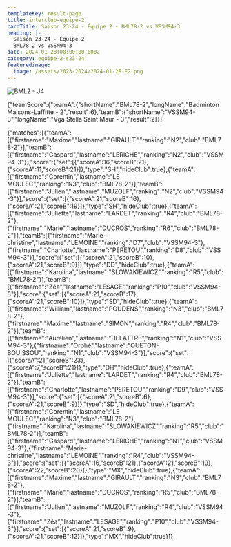 ```yaml
---
templateKey: result-page
title: interclub-equipe-2
cardTitle: Saison 23-24 - Équipe 2 - BML78-2 vs VSSM94-3 
heading: |-
  Saison 23-24 - Équipe 2
  BML78-2 vs VSSM94-3
date: 2024-01-28T08:00:00.000Z
category: equipe-2-s23-24
featuredimage:
  image: /assets/2023-2024/2024-01-28-E2.png
---
```

![](/assets/2023-2024/2024-01-28-E2.png "BML2 - J4")

<teamscoreboard>{"teamScore":{"teamA":{"shortName":"BML78-2","longName":"Badminton Maisons-Laffitte - 2","result":6},"teamB":{"shortName":"VSSM94-3","longName":"Vga Stella Saint Maur - 3","result":2}}}</teamscoreboard>

<scoreboard>{"matches":[{"teamA":[{"firstname":"Maxime","lastname":"GIRAULT","ranking":"N2","club":"BML78-2"}],"teamB":[{"firstname":"Gaspard","lastname":"LERICHE","ranking":"N2","club":"VSSM94-3"}],"score":{"set":[{"scoreA":16,"scoreB":21},{"scoreA":11,"scoreB":21}]},"type":"SH","hideClub":true},{"teamA":[{"firstname":"Corentin","lastname":"LE MOULEC","ranking":"N3","club":"BML78-2"}],"teamB":[{"firstname":"Julien","lastname":"MUZOLF","ranking":"N2","club":"VSSM94-3"}],"score":{"set":[{"scoreA":21,"scoreB":16},{"scoreA":21,"scoreB":19}]},"type":"SH","hideClub":true},{"teamA":[{"firstname":"Juliette","lastname":"LARDET","ranking":"R4","club":"BML78-2"},{"firstname":"Marie","lastname":"DUCROS","ranking":"R6","club":"BML78-2"}],"teamB":[{"firstname":"Marie-christine","lastname":"LEMOINE","ranking":"D7","club":"VSSM94-3"},{"firstname":"Charlotte","lastname":"PERETOU","ranking":"D8","club":"VSSM94-3"}],"score":{"set":[{"scoreA":21,"scoreB":10},{"scoreA":21,"scoreB":9}]},"type":"DD","hideClub":true},{"teamA":[{"firstname":"Karolina","lastname":"SLOWAKIEWICZ","ranking":"R5","club":"BML78-2"}],"teamB":[{"firstname":"Zéa","lastname":"LESAGE","ranking":"P10","club":"VSSM94-3"}],"score":{"set":[{"scoreA":21,"scoreB":17},{"scoreA":21,"scoreB":10}]},"type":"SD","hideClub":true},{"teamA":[{"firstname":"William","lastname":"POUDENS","ranking":"N3","club":"BML78-2"},{"firstname":"Maxime","lastname":"SIMON","ranking":"R4","club":"BML78-2"}],"teamB":[{"firstname":"Aurélien","lastname":"DELATTRE","ranking":"N1","club":"VSSM94-3"},{"firstname":"Orphé","lastname":"QUETON-BOUISSOU","ranking":"N1","club":"VSSM94-3"}],"score":{"set":[{"scoreA":21,"scoreB":23},{"scoreA":7,"scoreB":21}]},"type":"DH","hideClub":true},{"teamA":[{"firstname":"Juliette","lastname":"LARDET","ranking":"R4","club":"BML78-2"}],"teamB":[{"firstname":"Charlotte","lastname":"PERETOU","ranking":"D9","club":"VSSM94-3"}],"score":{"set":[{"scoreA":21,"scoreB":6},{"scoreA":21,"scoreB":9}]},"type":"SD","hideClub":true},{"teamA":[{"firstname":"Corentin","lastname":"LE MOULEC","ranking":"N3","club":"BML78-2"},{"firstname":"Karolina","lastname":"SLOWAKIEWICZ","ranking":"R5","club":"BML78-2"}],"teamB":[{"firstname":"Gaspard","lastname":"LERICHE","ranking":"N1","club":"VSSM94-3"},{"firstname":"Marie-christine","lastname":"LEMOINE","ranking":"R4","club":"VSSM94-3"}],"score":{"set":[{"scoreA":16,"scoreB":21},{"scoreA":21,"scoreB":19},{"scoreA":22,"scoreB":20}]},"type":"MX","hideClub":true},{"teamA":[{"firstname":"Maxime","lastname":"GIRAULT","ranking":"N3","club":"BML78-2"},{"firstname":"Marie","lastname":"DUCROS","ranking":"R5","club":"BML78-2"}],"teamB":[{"firstname":"Julien","lastname":"MUZOLF","ranking":"R4","club":"VSSM94-3"},{"firstname":"Zéa","lastname":"LESAGE","ranking":"P10","club":"VSSM94-3"}],"score":{"set":[{"scoreA":21,"scoreB":9},{"scoreA":21,"scoreB":12}]},"type":"MX","hideClub":true}]}</scoreboard>
